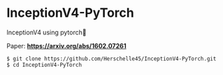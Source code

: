 # InceptionV4-PyTorch
InceptionV4 using pytorch🚀

Paper: **https://arxiv.org/abs/1602.07261** </br>
```
$ git clone https://github.com/Herschelle45/InceptionV4-PyTorch.git
$ cd InceptionV4-PyTorch
```
